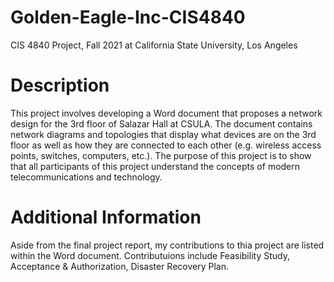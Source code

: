 # Golden-Eagle-Inc-CIS4840
CIS 4840 Project, Fall 2021 at California State University, Los Angeles

# Description
This project involves developing a Word document that proposes a network design for the 3rd floor of Salazar Hall at CSULA. The document contains network diagrams and topologies that display what devices are on the 3rd floor as well as how they are connected to each other (e.g. wireless access points, switches, computers, etc.). The purpose of this project is to show that all participants of this project understand the concepts of modern telecommunications and technology.

# Additional Information
Aside from the final project report, my contributions to thia project are listed within the Word document. Contributuions include Feasibility Study, Acceptance & Authorization, Disaster Recovery Plan.
